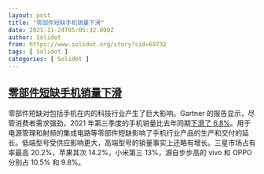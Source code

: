 ```yaml
---
layout: post
title: "零部件短缺手机销量下滑"
date: 2021-11-24T05:05:32.000Z
author: Solidot
from: https://www.solidot.org/story?sid=69732
tags: [ Solidot ]
categories: [ Solidot ]
---
```

<!--1637730332000-->
[零部件短缺手机销量下滑](https://www.solidot.org/story?sid=69732)
------

<div>
零部件短缺对包括手机在内的科技行业产生了巨大影响。Gartner 的报告显示，尽管消费者需求强劲，2021 年第三季度的手机销量比去年同期<a href="https://arstechnica.com/gadgets/2021/11/components-shortage-sends-smartphone-market-into-decline/" target="_blank">下滑了 6.8%</a>。用于电源管理和射频的集成电路等零部件短缺影响了手机行业产品的生产和交付的延长。低端型号受供应影响更大，高端型号的销量事实上还略有增长。三星市场占有率最高 20.2%，苹果其次 14.2%，小米第三 13%，源自步步高的 vivo 和 OPPO 分别占 10.5% 和 9.8%。
</div>

